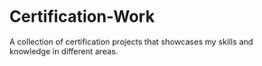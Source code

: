 # Certification-Work
A collection of certification projects that showcases my skills and knowledge in different areas. 
